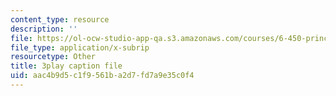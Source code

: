 ```yaml
---
content_type: resource
description: ''
file: https://ol-ocw-studio-app-qa.s3.amazonaws.com/courses/6-450-principles-of-digital-communications-i-fall-2006/aac4b9d5c1f9561ba2d7fd7a9e35c0f4_zJ56b-aErN4.vtt
file_type: application/x-subrip
resourcetype: Other
title: 3play caption file
uid: aac4b9d5-c1f9-561b-a2d7-fd7a9e35c0f4
---
```

